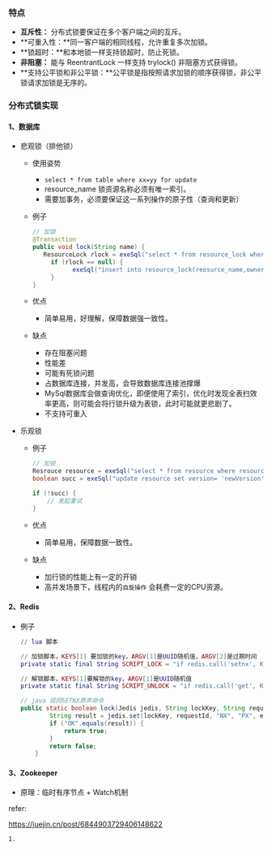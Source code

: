 ### 特点

- **互斥性：** 分布式锁要保证在多个客户端之间的互斥。
- **可重入性：**同一客户端的相同线程，允许重复多次加锁。
- **锁超时：**和本地锁一样支持锁超时，防止死锁。
- **非阻塞：** 能与 ReentrantLock 一样支持 trylock() 非阻塞方式获得锁。
- **支持公平锁和非公平锁：**公平锁是指按照请求加锁的顺序获得锁，非公平锁请求加锁是无序的。



### 分布式锁实现

#### 1、数据库

- 悲观锁（排他锁）
  
  - 使用姿势
    
    - `select * from table where xx=yy for update`
    - resource_name 锁资源名称必须有唯一索引。
    - 需要加事务，必须要保证这一系列操作的原子性（查询和更新）
    
  - 例子
  
    ```java
    // 加锁
    @Transaction
    public void lock(String name) {
       ResourceLock rlock = exeSql("select * from resource_lock where resource_name = name for update");
         if (rlock == null) {
               exeSql("insert into resource_lock(reosurce_name,owner,count) values (name, 'ip',0)");
         }
    }
    ```
  
  - 优点
  
    - 简单易用，好理解，保障数据强一致性。
  
  - 缺点
  
    - 存在阻塞问题
    - 性能差
    - 可能有死锁问题
    - 占数据库连接，并发高，会导致数据库连接池撑爆
    - MySql数据库会做查询优化，即便使用了索引，优化时发现全表扫效率更高，则可能会将行锁升级为表锁，此时可能就更悲剧了。
    - 不支持可重入
  
- 乐观锁

  - 例子

    ```java
    // 加锁
    Resrouce resource = exeSql("select * from resource where resource_name = xxx");
    boolean succ = exeSql("update resource set version= 'newVersion' ... where resource_name = xxx and version = 'oldVersion'");
    
    if (!succ) {
        // 发起重试
    }
    ```

  - 优点

    - 简单易用，保障数据一致性。

  - 缺点

    - 加行锁的性能上有一定的开销
    - 高并发场景下，线程内的`自旋操作` 会耗费一定的CPU资源。

#### 2、Redis

- 例子

  ```lua
  // lua 脚本
  
  // 加锁脚本，KEYS[1] 要加锁的key，ARGV[1]是UUID随机值，ARGV[2]是过期时间
  private static final String SCRIPT_LOCK = "if redis.call('setnx', KEYS[1], ARGV[1]) == 1 then redis.call('pexpire', KEYS[1], ARGV[2]) return 1 else return 0 end";
  
  // 解锁脚本，KEYS[1]要解锁的key，ARGV[1]是UUID随机值
  private static final String SCRIPT_UNLOCK = "if redis.call('get', KEYS[1]) == ARGV[1] then return redis.call('del', KEYS[1]) else return 0 end";
  ```

  ```java
  // java 视同SETNX原声命令
  public static boolean lock(Jedis jedis, String lockKey, String requestId, int expireTime) {
          String result = jedis.set(lockKey, requestId, "NX", "PX", expireTime);
          if ("OK".equals(result)) {
              return true;
          }
          return false;
      }
  ```

  

#### 3、Zookeeper

- 原理：临时有序节点 + Watch机制





refer: 

https://juejin.cn/post/6844903729406148622

```
1.
```

